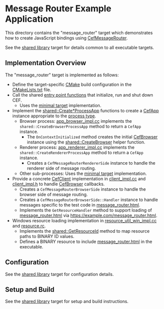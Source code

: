 # Message Router Example Application

This directory contains the "message_router" target which demonstrates how to create JavaScript bindings using [CefMessageRouter](https://bitbucket.org/chromiumembedded/cef/wiki/GeneralUsage.md#markdown-header-generic-message-router).

See the [shared library](../shared) target for details common to all executable targets.

## Implementation Overview

The "message_router" target is implemented as follows:

 * Define the target-specific [CMake](https://cmake.org/) build configuration in the [CMakeLists.txt](CMakeLists.txt) file.
 * Call the shared [entry point functions](https://bitbucket.org/chromiumembedded/cef/wiki/GeneralUsage.md#markdown-header-entry-point-function) that initialize, run and shut down CEF.
     * Uses the [minimal target](../minimal) implementation.
 * Implement the [shared::Create*ProcessApp](../shared/app_factory.h) functions to create a [CefApp](https://bitbucket.org/chromiumembedded/cef/wiki/GeneralUsage.md#markdown-header-cefapp) instance appropriate to the [process type](https://bitbucket.org/chromiumembedded/cef/wiki/GeneralUsage.md#markdown-header-processes).
     * Browser process: [app_browser_impl.cc](app_browser_impl.cc) implements the `shared::CreateBrowserProcessApp` method to return a `CefApp` instance.
         * The `OnContextInitialized` method creates the initial [CefBrowser](https://bitbucket.org/chromiumembedded/cef/wiki/GeneralUsage.md#markdown-header-cefbrowser-and-cefframe) instance using the [shared::CreateBrowser](../shared/browser_util.h) helper function.
     * Renderer process: [app_renderer_impl.cc](app_renderer_impl.cc) implements the `shared::CreateRendererProcessApp` method to return a `CefApp` instance.
         * Creates a `CefMessageRouterRendererSide` instance to handle the renderer side of message routing.
     * Other sub-processes: Uses the [minimal target](../minimal) implementation.
 * Provide a concrete [CefClient](https://bitbucket.org/chromiumembedded/cef/wiki/GeneralUsage.md#markdown-header-cefclient) implementation in [client_impl.cc](client_impl.cc) and [client_impl.h](client_impl.h) to handle [CefBrowser](https://bitbucket.org/chromiumembedded/cef/wiki/GeneralUsage.md#markdown-header-cefbrowser-and-cefframe) callbacks.
      * Creates a `CefMessageRouterBrowserSide` instance to handle the browser side of message routing.
      * Creates a `CefMessageRouterBrowserSide::Handler` instance to handle messages specific to the test code in [message_router.html](resources/message_router.html).
      * Implements the `GetResourceHandler` method to support loading of [message_router.html](resources/message_router.html) via https://example.com/message_router.html.
 * Windows resource loading implementation in [resource_util_win_impl.cc](resource_util_win_impl.cc) and [resource.rc](resources/win/resource.rc).
     * Implements the [shared::GetResourceId](../shared/resource_util.h) method to map resource paths to BINARY ID values.
     * Defines a BINARY resource to include [message_router.html](resources/message_router.html) in the executable.

## Configuration

See the [shared library](../shared) target for configuration details.

## Setup and Build

See the [shared library](../shared) target for setup and build instructions.
